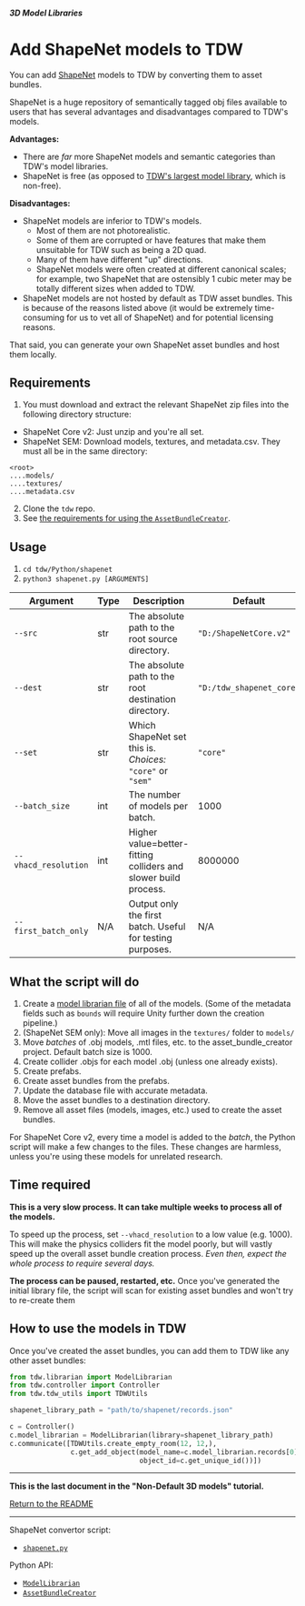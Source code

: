 ##### 3D Model Libraries

# Add ShapeNet models to TDW

You can add [ShapeNet](https://shapenet.org/) models to TDW by converting them to asset bundles.

ShapeNet is a huge repository of semantically tagged obj files available to users that has several advantages and disadvantages compared to TDW's models.

**Advantages:**

- There are *far* more ShapeNet models and semantic categories than TDW's model libraries.
- ShapeNet is free (as opposed to [TDW's largest model library](non_free_models.md), which is non-free).

**Disadvantages:**

- ShapeNet models are inferior to TDW's models.
  - Most of them are not photorealistic.
  - Some of them are corrupted or have features that make them unsuitable for TDW such as being a 2D quad. 
  - Many of them have different "up" directions.
  - ShapeNet models were often created at different canonical scales; for example, two ShapeNet that are ostensibly 1 cubic meter may be totally different sizes when added  to TDW.
- ShapeNet models are not hosted by default as TDW asset bundles. This is because of the reasons listed above (it would be extremely time-consuming for us to vet all of ShapeNet) and for potential licensing reasons.

That said, you can generate your own ShapeNet asset bundles and host them locally.

## Requirements

1. You must download and extract the relevant ShapeNet zip files into the following directory structure:

  - ShapeNet Core v2: Just unzip and you're all set.
  - ShapeNet SEM: Download models, textures, and metadata.csv. They must all be in the same directory:

```
<root>
....models/
....textures/
....metadata.csv
```

2. Clone the `tdw` repo.
3. See [the requirements for using the `AssetBundleCreator`](custom_models.md).

## Usage

1. `cd tdw/Python/shapenet`
2. `python3 shapenet.py [ARGUMENTS]`

| Argument             | Type | Description                                                  | Default                  |
| -------------------- | ---- | ------------------------------------------------------------ | ------------------------ |
| `--src`              | str  | The absolute path to the root source directory.              | `"D:/ShapeNetCore.v2"`   |
| `--dest`             | str  | The absolute path to the root destination directory.         | `"D:/tdw_shapenet_core"` |
| `--set`              | str  | Which ShapeNet set this is.<br>_Choices:_ `"core"` or `"sem"` | `"core"`                 |
| `--batch_size`       | int  | The number of models per batch.                              | 1000                     |
| `--vhacd_resolution` | int  | Higher value=better-fitting colliders and slower build process. | 8000000                  |
| `--first_batch_only` | N/A  | Output only the first batch. Useful for testing purposes.    | N/A                      |

## What the script will do

1. Create a [model librarian file](../../python/librarian/model_librarian.md) of all of the models. (Some of the metadata fields such as `bounds` will require Unity further down the creation pipeline.)
2. (ShapeNet SEM only): Move all images in the `textures/` folder to `models/`
3. Move _batches_ of .obj models, .mtl files, etc. to the asset_bundle_creator project. Default batch size is 1000.
4. Create collider .objs for each model .obj (unless one already exists).
5. Create prefabs.
6. Create asset bundles from the prefabs.
7. Update the database file with accurate metadata.
8. Move the asset bundles to a destination directory.
9. Remove all asset files (models, images, etc.) used to create the asset bundles.

For ShapeNet Core v2, every time a model is added to the _batch_, the Python script will make a few changes to the files. These changes are harmless, unless you're using these models for unrelated research.

## Time required

**This is a very slow process. It can take multiple weeks to process all of the models.**

To speed up the process, set `--vhacd_resolution` to a low value (e.g. 1000). This will make the physics colliders fit the model poorly, but will vastly speed up the overall asset bundle creation process. _Even then, expect the whole process to require several days._

**The process can be paused, restarted, etc.** Once you've generated the initial library file, the script will scan for existing asset bundles and won't try to re-create them

## How to use the models in TDW

Once you've created the asset bundles, you can add them to TDW like any other asset bundles:

```python
from tdw.librarian import ModelLibrarian
from tdw.controller import Controller
from tdw.tdw_utils import TDWUtils

shapenet_library_path = "path/to/shapenet/records.json"

c = Controller()
c.model_librarian = ModelLibrarian(library=shapenet_library_path)
c.communicate([TDWUtils.create_empty_room(12, 12,),
               c.get_add_object(model_name=c.model_librarian.records[0].name,
                                object_id=c.get_unique_id())])
```

***

**This is the last document in the "Non-Default 3D models" tutorial.**

[Return to the README](../../../README.md)

***

ShapeNet convertor script:

- [`shapenet.py`](https://github.com/threedworld-mit/tdw/blob/master/Python/shapenet/shapenet.py)

Python API:

- [`ModelLibrarian`](../../python/librarian/model_librarian.md)
- [`AssetBundleCreator`](../../python/asset_bundle_creator.md)

